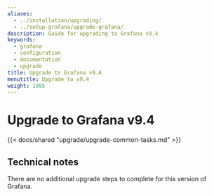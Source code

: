```yaml
---
aliases:
  - ../installation/upgrading/
  - ../setup-grafana/upgrade-grafana/
description: Guide for upgrading to Grafana v9.4
keywords:
  - grafana
  - configuration
  - documentation
  - upgrade
title: Upgrade to Grafana v9.4
menutitle: Upgrade to v9.4
weight: 1995
---
```


# Upgrade to Grafana v9.4

{{< docs/shared "upgrade/upgrade-common-tasks.md" >}}

## Technical notes

There are no additional upgrade steps to complete for this version of Grafana.
